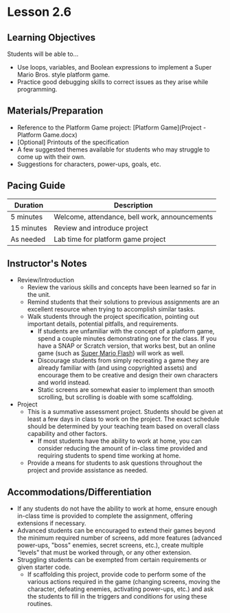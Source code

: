 # Lesson 2.6   <!-- Formerly 2.7 -->

## Learning Objectives

Students will be able to...

* Use loops, variables, and Boolean expressions to implement a Super Mario Bros. style platform game.
* Practice good debugging skills to correct issues as they arise while programming.



## Materials/Preparation

* Reference to the Platform Game project: [Platform Game](Project - Platform Game.docx)
* [Optional] Printouts of the specification 
* A few suggested themes available for students who may struggle to come up with their own.
* Suggestions for characters, power-ups, goals, etc.


## Pacing Guide

| Duration | Description |
| -- | -- |
| 5 minutes | Welcome, attendance, bell work, announcements |
|15 minutes | Review and introduce project |
|As needed | Lab time for platform game project |


## Instructor's Notes

* Review/Introduction
  * Review the various skills and concepts have been learned so far in the unit.
  * Remind students that their solutions to previous assignments are an excellent resource when trying to accomplish similar tasks.
  * Walk students through the project specification, pointing out important details, potential pitfalls, and requirements.
    * If students are unfamiliar with the concept of a platform game, spend a couple minutes demonstrating one for the class.  If you have a SNAP or Scratch version, that works best, but an online game (such as [Super Mario Flash](http://www.pouetpu-games.com/index.php?section=2&game_id=1&w=640&h=480)) will work as well.
    * Discourage students from simply recreating a game they are already familiar with (and using copyrighted assets) and encourage them to be creative and design their own characters and world instead.
    * Static screens are somewhat easier to implement than smooth scrolling, but scrolling is doable with some scaffolding.
* Project
  * This is a summative assessment project.  Students should be given at least a few days in class to work on the project.  The exact schedule should be determined by your teaching team based on overall class capability and other factors.
    * If most students have the ability to work at home, you can consider reducing the amount of in-class time provided and requiring students to spend time working at home.
  * Provide a means for students to ask questions throughout the project and provide assistance as needed.


## Accommodations/Differentiation

* If any students do not have the ability to work at home, ensure enough in-class time is provided to complete the assignment, offering extensions if necessary.
* Advanced students can be encouraged to extend their games beyond the minimum required number of screens, add more features (advanced power-ups, "boss" enemies, secret screens, etc.), create multiple "levels" that must be worked through, or any other extension.
* Struggling students can be exempted from certain requirements or given starter code.
  * If scaffolding this project, provide code to perform some of the various actions required in the game (changing screens, moving the character, defeating enemies, activating power-ups, etc.) and ask the students to fill in the triggers and conditions for using these routines.
